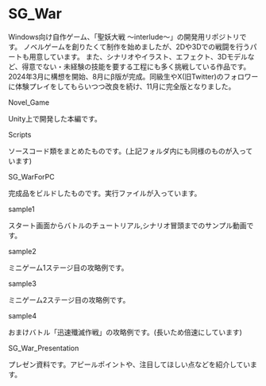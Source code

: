 # SG_War
Windows向け自作ゲーム、「聖妖大戦 ～interlude～」の開発用リポジトリです。
ノベルゲームを創りたくて制作を始めましたが、2Dや3Dでの戦闘を行うパートも用意しています。
また、シナリオやイラスト、エフェクト、3Dモデルなど、得意でない・未経験の技能を要する工程にも多く挑戦している作品です。
2024年3月に構想を開始、8月にβ版が完成。同級生やX(旧Twitter)のフォロワーに体験プレイをしてもらいつつ改良を続け、11月に完全版となりました。

Novel_Game

Unity上で開発した本編です。

Scripts

ソースコード類をまとめたものです。(上記フォルダ内にも同様のものが入っています)

SG_WarForPC

完成品をビルドしたものです。実行ファイルが入っています。

sample1

スタート画面からバトルのチュートリアル,シナリオ冒頭までのサンプル動画です。

sample2

ミニゲーム1ステージ目の攻略例です。

sample3

ミニゲーム2ステージ目の攻略例です。

sample4

おまけバトル「迅速殲滅作戦」の攻略例です。(長いため倍速にしています)

SG_War_Presentation

プレゼン資料です。アピールポイントや、注目してほしい点などを紹介しています。